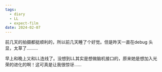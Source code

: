 ```yaml
---
tags:
  - diary
  - LL
  - expect-film
date: 2024-02-07
---
```

 
前几天的拍摄都挺顺利的，所以前几天睡了个好觉。但是昨天一直在debug 头显，太草了………

早上和晚上又和LL连线了。没想到LL其实是想做脑机接口的，原来她是想加入光荣的进化的啊！这可真是让我很惊讶…… 